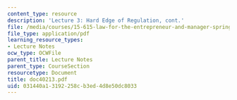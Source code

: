 ```yaml
---
content_type: resource
description: 'Lecture 3: Hard Edge of Regulation, cont.'
file: /media/courses/15-615-law-for-the-entrepreneur-and-manager-spring-2003/031440a13192258cb3ed4d8e50dc8033_doc40213.pdf
file_type: application/pdf
learning_resource_types:
- Lecture Notes
ocw_type: OCWFile
parent_title: Lecture Notes
parent_type: CourseSection
resourcetype: Document
title: doc40213.pdf
uid: 031440a1-3192-258c-b3ed-4d8e50dc8033
---
```

